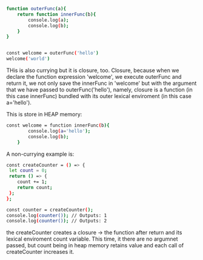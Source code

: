 ```sh
function outerFunc(a){
    return function innerFunc(b){
        console.log(a);
        console.log(b);
    }
}


const welcome = outerFunc('hello')
welcome('world')
```

THis is also currying but it is closure, too. Closure, because when we declare the function expression 'welcome', we execute outerFunc and return it, we not only save the innerFunc in 'welcome' but with the argument that we have passed to outerFunc('hello'), namely, closure is a function (in this case innerFunc) bundled with its outer lexical enviroment (in this case a='hello').

This is store in HEAP memory:
```sh
const welcome = function innerFunc(b){
        console.log(a='hello');
        console.log(b);
    }
```


A non-currying example is:

```sh
const createCounter = () => {
 let count = 0;
 return () => {
    count += 1;
    return count;
 };
};

const counter = createCounter();
console.log(counter()); // Outputs: 1
console.log(counter()); // Outputs: 2
```

the createCounter creates a closure -> the function after return and its lexical enviroment count variable. This time, it there are no argumnet passed, but count being in heap memory retains value and each call of createCounter increases it.